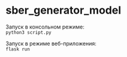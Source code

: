 # sber_generator_model
Запуск в консольном режиме:  
`python3 script.py`

Запуск в режиме веб-приложения:  
`flask run`